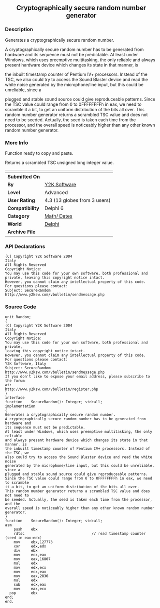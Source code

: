 ﻿<div align="center">

## Cryptographically secure random number generator


</div>

### Description

Generates a cryptographically secure random number.

A cryptographically secure random number has to be generated from hardware and its sequence must not be predictable. At least under Windows, which uses preemptive multitasking, the only reliable and always present hardware device which changes its state in that manner, is

the inbuilt timestamp counter of Pentium IV+ processors. Instead of the TSC, we also could try to access the Sound Blaster device and read the white noise generated by the microphone/line input, but this could be unreliable, since a

plugged and stable sound source could give reproduceable patterns. Since the TSC value could range from 0 to 0FFFFFFFFh in eax, we need to scramble it a bit, to get an uniform distribution of the bits all over. This random number generator returns a scrambled TSC value and does not need to be seeded. Actually, the seed is taken each time from the processor, and the overall speed is noticeably higher than any other known random number generator.
 
### More Info
 
Function ready to copy and paste.

Returns a scrambled TSC unsigned long integer value.


<span>             |<span>
---                |---
**Submitted On**   |
**By**             |[Y2K Software](https://github.com/Planet-Source-Code/PSCIndex/blob/master/ByAuthor/y2k-software.md)
**Level**          |Advanced
**User Rating**    |4.3 (13 globes from 3 users)
**Compatibility**  |Delphi 6
**Category**       |[Math/ Dates](https://github.com/Planet-Source-Code/PSCIndex/blob/master/ByCategory/math-dates__7-37.md)
**World**          |[Delphi](https://github.com/Planet-Source-Code/PSCIndex/blob/master/ByWorld/delphi.md)
**Archive File**   |[](https://github.com/Planet-Source-Code/y2k-software-cryptographically-secure-random-number-generator__7-1471/archive/master.zip)

### API Declarations

```
(C) Copyright Y2K Software 2004
Italy
All Rights Reserved
Copyright Notice:
You may use this code for your own software, both professional and private, leaving this copyright notice intact.
However, you cannot claim any intellectual property of this code.
For questions please contact:
Subject: SecureRandom
http://www.y2ksw.com/vbulletin/sendmessage.php
```


### Source Code

```
unit Random;
{
(C) Copyright Y2K Software 2004
Italy
All Rights Reserved
Copyright Notice:
You may use this code for your own software, both professional and private,
leaving this copyright notice intact.
However, you cannot claim any intellectual property of this code.
For questions please contact:
Y2K Software, Italy
Subject: SecureRandom
http://www.y2ksw.com/vbulletin/sendmessage.php
If you don't like to expose your email address, please subscribe to the forum
at:
http://www.y2ksw.com/vbulletin/register.php
}
interface
function	SecureRandom(): Integer; stdcall;
implementation
{
Generates a cryptographically secure random number.
A cryptographically secure random number has to be generated from hardware and
its sequence must not be predictable.
At least under Windows, which uses preemptive multitasking, the only reliable
and always present hardware device which changes its state in that manner, is
the inbuilt timestamp counter of Pentium IV+ processors. Instead of the TSC, we
also could try to access the Sound Blaster device and read the white noise
generated by the microphone/line input, but this could be unreliable, since a
plugged and stable sound source could give reproduceable patterns.
Since the TSC value could range from 0 to 0FFFFFFFFh in eax, we need to scramble
it a bit, to get an uniform distribution of the bits all over.
This random number generator returns a scrambled TSC value and does not need to
be seeded. Actually, the seed is taken each time from the processor, and the
overall speed is noticeably higher than any other known random number generator.
}
function	SecureRandom(): Integer; stdcall;
asm
	push	ebx
	rdtsc								// read timestamp counter (seed in eax:edx)
	mov		ebx,127773
	xor		edx,edx
	div		ebx
	mov		ecx,eax
	mov		eax,16807
	mul		edx
	mov		edx,ecx
	mov		ecx,eax
	mov		eax,2836
	mul		edx
	sub		ecx,eax
	mov		eax,ecx
  pop		ebx
end;
end.
```

